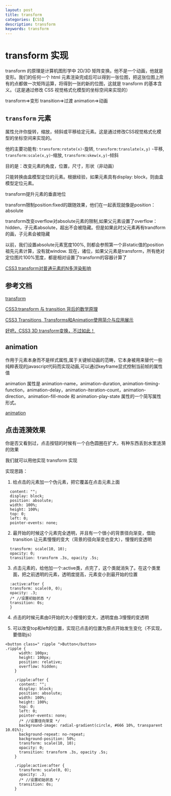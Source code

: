 ```yaml
---
layout: post
title: transform
categories: [CSS]
description: transform
keywords: transform
---
```


# transform 实现

transform 的原理是计算机图形学中 2D/3D 矩阵变换。他不是一个动画，他就是变形。我们的任何一个 html 元素渲染完成后可以得到一张位图，把这张位图上所有的点都做一次矩阵运算，将得到一张的新的位图，这就是 transform 的基本含义。（这是通过修改 CSS 视觉格式化模型的坐标空间来实现的）

transform=>变形
transition=>过渡
animation=>动画

## `transform` 元素

属性允许你旋转，缩放，倾斜或平移给定元素。这是通过修改CSS视觉格式化模型的坐标空间来实现的。

他的主要功能有: `transform:rotate(x)`-旋转, `transform:translate(x,y)` -平移, `transform:scale(x,y)`-缩放, `transform:skew(x,y)`-倾斜

目的是：改变元素的角度，位置，尺寸，形状（非动画）

只能转换由盒模型定位的元素。根据经验，如果元素具有display: block，则由盒模型定位元素。

transform提升元素的垂直地位

transform限制position:fixed的跟随效果，他们在一起表现就像是position：absolute

transform改变overflow对absolute元素的限制,如果父元素设置了overflow：hidden，子元素absolute，超出不会被隐藏。但是如果此时父元素再有trandform的画，子元素会被隐藏

以前，我们设置absolute元素宽度100%, 则都会参照第一个非static值的position祖先元素计算，没有就window. 现在，诸位，如果父元素是transform，所有绝对定位图片100%宽度，都是相对设置了transform的容器计算了

[CSS3 transform对普通元素的N多渲染影响](https://www.zhangxinxu.com/wordpress/2015/05/css3-transform-affect/)

## 参考文档

[transform](https://developer.mozilla.org/zh-CN/docs/Web/CSS/transform)

[CSS3:transform 与 transition 背后的数学原理](https://www.cnblogs.com/winter-cn/archive/2010/12/29/1919266.html)

[CSS3 Transitions, Transforms和Animation使用简介与应用展示](https://www.zhangxinxu.com/wordpress/2010/11/css3-transitions-transforms-animation-introduction/)

[好吧，CSS3 3D transform变换，不过如此！](https://www.zhangxinxu.com/wordpress/2012/09/css3-3d-transform-perspective-animate-transition/)

## animation
作用于元素本身而不是样式属性,属于关键帧动画的范畴，它本身被用来替代一些纯粹表现的javascript代码而实现动画,可以通过keyframe显式控制当前帧的属性值

animation 属性是 animation-name，animation-duration, animation-timing-function，animation-delay，animation-iteration-count，animation-direction，animation-fill-mode 和 animation-play-state 属性的一个简写属性形式。

[animation](https://developer.mozilla.org/zh-CN/docs/Web/CSS/animation)

## 点击涟漪效果
你是否又看到过，点击按钮的时候有一个白色圆圈在扩大，有种东西丢到水里涟漪的效果

我们就可以用他实现 transform 实现

实现思路：

1. 给点击的元素加一个伪元素，把它覆盖在点击元素上面

```
  content: "";
  display: block;
  position: absolute;
  width: 100%;
  height: 100%;
  top: 0;
  left: 0;
  pointer-events: none;
```

2. 最开始的时候这个元素完全透明，并且有一个很小的背景径向渐变，借助 transition 让元素慢慢的变大（背景的径向渐变也变大），慢慢的变透明

```
  transform: scale(10, 10);
  opacity: 0;
  transition: transform .3s, opacity .5s;
```

3. 点击元素的，给他加一个:active类，点完了，这个类就消失了。在这个类里面，把之前透明的元素，透明度提高，元素变小到最开始的位置

```
  :active:after {
  transform: scale(0, 0);
  opacity: .3;
  /* //设置初始状态 */
  transition: 0s;
  }
```

4. 点击的时候元素由0开始的大小慢慢的变大，透明度由.3慢慢的变透明

5. 可以改变top和left的位置，实现已点击的位置为原点开始发生变化（不实现，要借助js）

```
<button class=" ripple ">Button</button>
.ripple {
      width: 100px;
      height: 100px;
      position: relative;
      overflow: hidden;
    }

    .ripple:after {
      content: "";
      display: block;
      position: absolute;
      width: 100%;
      height: 100%;
      top: 0;
      left: 0;
      pointer-events: none;
      /* //设置径向渐变 */
      background-image: radial-gradient(circle, #666 10%, transparent 10.01%);
      background-repeat: no-repeat;
      background-position: 50%;
      transform: scale(10, 10);
      opacity: 0;
      transition: transform .3s, opacity .5s;
    }

    .ripple:active:after {
      transform: scale(0, 0);
      opacity: .3;
      /* //设置初始状态 */
      transition: 0s;
    }
```